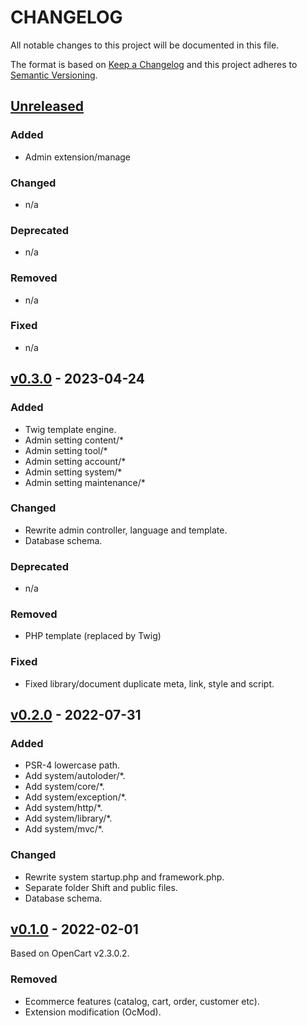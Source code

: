 # CHANGELOG

All notable changes to this project will be documented in this file.

The format is based on [Keep a Changelog](https://keepachangelog.com/en/1.0.0/)
and this project adheres to [Semantic Versioning](https://semver.org/spec/v2.0.0.html).

## [Unreleased]

### Added
- Admin extension/manage

### Changed
- n/a

### Deprecated
- n/a

### Removed
- n/a

### Fixed
- n/a

## [v0.3.0] - 2023-04-24
### Added
- Twig template engine.
- Admin setting content/*
- Admin setting tool/*
- Admin setting account/*
- Admin setting system/*
- Admin setting maintenance/*

### Changed
- Rewrite admin controller, language and template.
- Database schema.

### Deprecated
- n/a

### Removed
- PHP template (replaced by Twig)

### Fixed
- Fixed library/document duplicate meta, link, style and script.

## [v0.2.0] - 2022-07-31
### Added
- PSR-4 lowercase path.
- Add system/autoloder/*.
- Add system/core/*.
- Add system/exception/*.
- Add system/http/*.
- Add system/library/*.
- Add system/mvc/*.

### Changed
- Rewrite system startup.php and framework.php.
- Separate folder Shift and public files.
- Database schema.

## [v0.1.0] - 2022-02-01
Based on OpenCart v2.3.0.2.

### Removed
- Ecommerce features (catalog, cart, order, customer etc).
- Extension modification (OcMod).

[Unreleased]: https://github.com/qaharmdz/shift/compare/v0.3.0...dev/0.x.x
[v0.1.0]: https://github.com/qaharmdz/shift/releases/tag/v0.1.0
[v0.2.0]: https://github.com/qaharmdz/shift/releases/tag/v0.2.0
[v0.3.0]: https://github.com/qaharmdz/shift/releases/tag/v0.3.0
